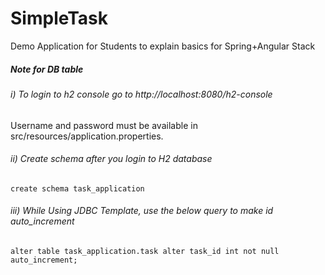# SimpleTask
Demo Application for Students to explain basics for Spring+Angular Stack


##### Note for DB table
###### i) To login to h2 console go to http://localhost:8080/h2-console

Username and password must be available in src/resources/application.properties.

###### ii) Create schema after you login to H2 database

`create schema task_application`

###### iii) While Using JDBC Template, use the below query to make id auto_increment

`alter table task_application.task alter task_id int not null auto_increment;`